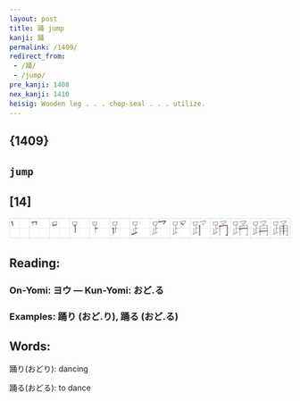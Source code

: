```yaml
---
layout: post
title: 踊 jump
kanji: 踊
permalink: /1409/
redirect_from:
 - /踊/
 - /jump/
pre_kanji: 1408
nex_kanji: 1410
heisig: Wooden leg . . . chop-seal . . . utilize.
---
```


## {1409}

## `jump`

## [14]

<div class="stroke"><img src="../images/E8B88A.png" /></div>

## Reading:

### On-Yomi: ヨウ &mdash; Kun-Yomi: おど.る

### Examples: 踊り (おど.り), 踊る (おど.る)

## Words:

踊り(おどり): dancing

踊る(おどる): to dance
